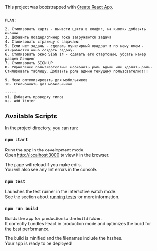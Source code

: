 This project was bootstrapped with [Create React App](https://github.com/facebook/create-react-app).

##
```
PLAN:

2. Стилизовать карту - вынести цвета в конфиг, на кнопки добавить иконки
3. Добавить лоадер/спинер пока загружаются задачи
4. Стилизовать страницу с задачами
5. Если нет задачь - сделать пунктирный квадрат и по нему жмем - открывается окно создать задачу.
6. Стилизовать окно SIGN IN - сделать его стартовым, убрать нахер раздел Лэндинг
7. Стилизовать SIGN UP
8. Управление пользователями: назначать роль Админ или Удалять роль. Стилизовать таблицу. Добавить роль админ текущему пользователю!!!!

9. Меню оптимизировать для мобильников
10. Стилизовать для мобильников

-----
x1. Добавить проверку типов
x2. Add linter

```
##




## Available Scripts

In the project directory, you can run:

### `npm start`

Runs the app in the development mode.<br>
Open [http://localhost:3000](http://localhost:3000) to view it in the browser.

The page will reload if you make edits.<br>
You will also see any lint errors in the console.

### `npm test`

Launches the test runner in the interactive watch mode.<br>
See the section about [running tests](https://facebook.github.io/create-react-app/docs/running-tests) for more information.

### `npm run build`

Builds the app for production to the `build` folder.<br>
It correctly bundles React in production mode and optimizes the build for the best performance.

The build is minified and the filenames include the hashes.<br>
Your app is ready to be deployed!
